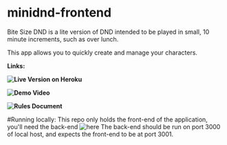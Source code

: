 # minidnd-frontend

Bite Size DND is a lite version of DND intended to be played in small, 10 minute increments, such as over lunch.

This app allows you to quickly create and manage your characters. 

**Links:**

**![Live Version on Heroku](http://minidnd.herokuapp.com/)**

**![Demo Video](https://www.youtube.com/watch?v=isWqEG9dFac)**

**![Rules Document](https://drive.google.com/file/d/1kpT-eM3L-tQyeJf-mRt2d5kgy6neKT1R/view)**

#Running locally:
This repo only holds the front-end of the application, you'll need the back-end ![here](https://github.com/nwdunlap17/minidnd-backend)
The back-end should be run on port 3000 of local host, and expects the front-end to be at port 3001.
